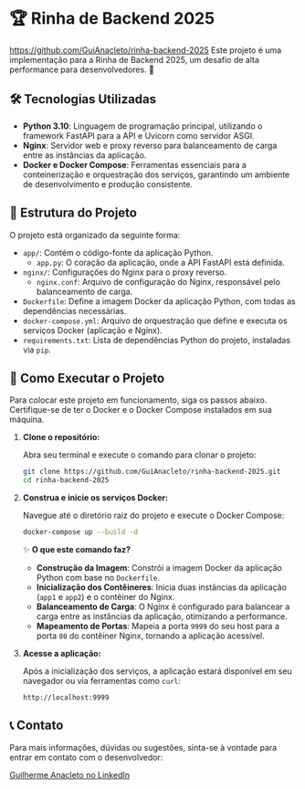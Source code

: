 # 🏆 Rinha de Backend 2025

https://github.com/GuiAnacleto/rinha-backend-2025
Este projeto é uma implementação para a Rinha de Backend 2025, um desafio de alta performance para desenvolvedores. 🚀

## 🛠️ Tecnologias Utilizadas

- **Python 3.10**: Linguagem de programação principal, utilizando o framework FastAPI para a API e Uvicorn como servidor ASGI.
- **Nginx**: Servidor web e proxy reverso para balanceamento de carga entre as instâncias da aplicação.
- **Docker e Docker Compose**: Ferramentas essenciais para a conteinerização e orquestração dos serviços, garantindo um ambiente de desenvolvimento e produção consistente.

## 📂 Estrutura do Projeto

O projeto está organizado da seguinte forma:

- `app/`: Contém o código-fonte da aplicação Python.
  - `app.py`: O coração da aplicação, onde a API FastAPI está definida.
- `nginx/`: Configurações do Nginx para o proxy reverso.
  - `nginx.conf`: Arquivo de configuração do Nginx, responsável pelo balanceamento de carga.
- `Dockerfile`: Define a imagem Docker da aplicação Python, com todas as dependências necessárias.
- `docker-compose.yml`: Arquivo de orquestração que define e executa os serviços Docker (aplicação e Nginx).
- `requirements.txt`: Lista de dependências Python do projeto, instaladas via `pip`.

## 🚀 Como Executar o Projeto

Para colocar este projeto em funcionamento, siga os passos abaixo. Certifique-se de ter o Docker e o Docker Compose instalados em sua máquina.

1.  **Clone o repositório:**

    Abra seu terminal e execute o comando para clonar o projeto:

    ```bash
    git clone https://github.com/GuiAnacleto/rinha-backend-2025.git
    cd rinha-backend-2025
    ```

2.  **Construa e inicie os serviços Docker:**

    Navegue até o diretório raiz do projeto e execute o Docker Compose:

    ```bash
    docker-compose up --build -d
    ```

    ✨ **O que este comando faz?**
    -   **Construção da Imagem**: Constrói a imagem Docker da aplicação Python com base no `Dockerfile`.
    -   **Inicialização dos Contêineres**: Inicia duas instâncias da aplicação (`app1` e `app2`) e o contêiner do Nginx.
    -   **Balanceamento de Carga**: O Nginx é configurado para balancear a carga entre as instâncias da aplicação, otimizando a performance.
    -   **Mapeamento de Portas**: Mapeia a porta `9999` do seu host para a porta `80` do contêiner Nginx, tornando a aplicação acessível.

3.  **Acesse a aplicação:**

    Após a inicialização dos serviços, a aplicação estará disponível em seu navegador ou via ferramentas como `curl`:

    ```
    http://localhost:9999
    ```

## 📞 Contato

Para mais informações, dúvidas ou sugestões, sinta-se à vontade para entrar em contato com o desenvolvedor:

[Guilherme Anacleto no LinkedIn](https://www.linkedin.com/in/ganacleto/)


